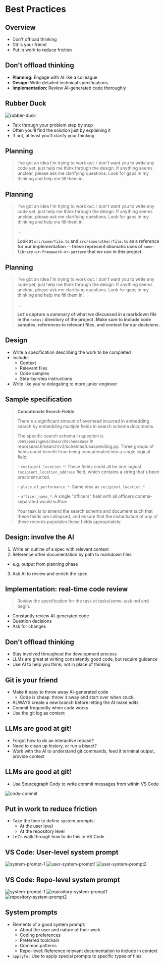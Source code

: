 # Best Practices 

## Overview

* Don't offload thinking
* Git is your friend
* Put in work to reduce friction

## Don't offload thinking

* **Planning:** Engage with AI like a colleague
* **Design:** Write detailed technical specifications
* **Implementation:** Review AI-generated code thoroughly

## Rubber Duck
<!-- hide-title -->

![rubber-duck](/rubber-duck.avif)

* Talk through your problem step by step
* Often you'll find the solution just by explaining it
* If not, at least you'll clarify your thinking

## Planning

> I've got an idea I'm trying to work out. I don't want you to write any code yet, just help me think through the design. If anything seems unclear, please ask me clarifying questions. Look for gaps in my thinking and help me fill them in. 
>

<!-- * It's okay to start with a vague idea
* AI's are great at unblocking ideas -->

## Planning

> I've got an idea I'm trying to work out. I don't want you to write any code yet, just help me think through the design. If anything seems unclear, please ask me clarifying questions. Look for gaps in my thinking and help me fill them in. 
>
> ...
> 
> **Look at `src/some/file.ts` and `src/some/other/file.ts` as a reference for our implementation -- these represent idiomatic uses of `some-library-or-framework-or-pattern` that we use in this project.**

## Planning

> I've got an idea I'm trying to work out. I don't want you to write any code yet, just help me think through the design. If anything seems unclear, please ask me clarifying questions. Look for gaps in my thinking and help me fill them in. 
>
> ...
> 
> **Let's capture a summary of what we discussed in a markdown file in the `notes/` directory of the project. Make sure to include code samples, references to relevant files, and context for our decisions.**

## Design

* Write a specification describing the work to be completed
* Include:
  * Context
  * Relevant files
  * Code samples
  * Step-by-step instructions
* Write like you're delegating to more junior engineer

## Sample specification

> **Concatenate Search Fields**
>
> There's a significant amount of overhead incurred in embedding search by embedding multiple fields in search schema documents.
>
> The specific search schema in question is `USASpendingAwardSearchSchemaBase` in repo/search/search/v2/schemas/usaspending.py. Three groups of fields could benefit from being concatenated into a single logical field:
>
> \- `recipient_location_*`: These fields could all be one logical `recipient_location_address` field, which contains a string that's been preconstructed.
>
> \- `place_of_performance_*`: Same idea as `recipient_location_*`
>
> \- `officer_name_*`: A single "officers" field with all officers comma-separated would suffice
>
> Your task is to amend the search schema and document such that these fields are collapsed, and ensure that the instantiation of any of these records populates these fields appropriately.

## Design: involve the AI

1. Write an outline of a spec with relevant context
2. Reference other documentation by path to markdown files
  - e.g. output from planning phase
3. Ask AI to review and enrich the spec

## Implementation: real-time code review

> Review the specification for the task at tasks/some-task.md and begin.

* Constantly review AI-generated code
* Question decisions
* Ask for changes

## Don't offload thinking

* Stay involved throughout the development process
* LLMs are great at writing consistently good code, but require guidance
* Use AI to help you think; not in place of thinking

## Git is your friend

* Make it easy to throw away AI-generated code
  * Code is cheap: throw it away and start over when stuck
* ALWAYS create a new branch before letting the AI make edits
* Commit frequently when code works
* Use the git log as context

## LLMs are good at git!

* Forgot how to do an interactive rebase? 
* Need to clean up history, or run a bisect?
* Work with the AI to understand git commands, feed it terminal output, provide context

## LLMs are good at git!

* Use Sourcegraph Cody to write commit messages from within VS Code

![cody-commit](/cody-commit.png)

## Put in work to reduce friction

* Take the time to define system prompts:
  * At the user level
  * At the repository level
* Let's walk through how to do this in VS Code

## VS Code: User-level system prompt

![system-prompt-1](/system-prompt-1.png)
![user-system-prompt1](/user-system-prompt-1.png)
![user-system-prompt2](/user-system-prompt-2.png)

## VS Code: Repo-level system prompt

![system-prompt-1](/system-prompt-1.png)
![repository-system-prompt1](/repository-system-prompt.png)
![repository-system-prompt2](/repository-system-prompt-2.png)

## System prompts

* Elements of a good system prompt:
  * About the user and nature of their work
  * Coding preferences
  * Preferred toolchain
  * Common patterns
  * Repo-level: Reference relevant documentation to include in context
* `applyTo:` Use to apply special prompts to specific types of files